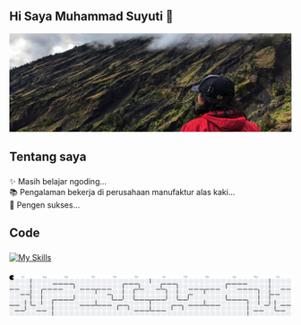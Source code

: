 ## Hi Saya Muhammad Suyuti 👋
![suyuti](img/baner.jpg)

###
<h2 align="left">Tentang saya</h2>

###
<p align="left">✨ Masih belajar ngoding... <br>📚 Pengalaman bekerja di perusahaan manufaktur alas kaki...<br>🎯 Pengen sukses...<br>

###
<h2 align="left">Code</h2>

###
<!--<!--
<div align="left">
  <img src="https://cdn.jsdelivr.net/gh/devicons/devicon/icons/javascript/javascript-original.svg" height="40" alt="javascript logo"  />
  <img width="12" />
  <img src="https://cdn.jsdelivr.net/gh/devicons/devicon/icons/typescript/typescript-original.svg" height="40" alt="typescript logo"  />
  <img width="12" />
  <img src="https://cdn.jsdelivr.net/gh/devicons/devicon/icons/react/react-original.svg" height="40" alt="react logo"  />
  <img width="12" />
  <img src="https://cdn.jsdelivr.net/gh/devicons/devicon/icons/nextjs/nextjs-original.svg" height="40" alt="nextjs logo"  />
  <img width="12" />
  <img src="https://cdn.jsdelivr.net/gh/devicons/devicon/icons/storybook/storybook-original.svg" height="40" alt="storybook logo"  />
  <img width="12" />
  <img src="https://cdn.jsdelivr.net/gh/devicons/devicon/icons/nodejs/nodejs-original.svg" height="40" alt="nodejs logo"  />
  <img width="12" />
  <img src="https://cdn.jsdelivr.net/gh/devicons/devicon/icons/nestjs/nestjs-original.svg" height="40" alt="nestjs logo"  />
  <img width="12" />
  <img src="https://cdn.jsdelivr.net/gh/devicons/devicon/icons/jest/jest-plain.svg" height="40" alt="jest logo"  />
</div>
-->
[![My Skills](https://skillicons.dev/icons?i=arduino,au&theme=light)](https://skillicons.dev)

###
<picture>
  <source media="(prefers-color-scheme: dark)" srcset="https://raw.githubusercontent.com/Suyuti29/Suyuti29/output/pacman-contribution-graph-dark.svg">
  <source media="(prefers-color-scheme: light)" srcset="https://raw.githubusercontent.com/Suyuti29/Suyuti29/output/pacman-contribution-graph.svg">
  <img alt="pacman contribution graph" src="https://raw.githubusercontent.com/Suyuti29/Suyuti29/output/pacman-contribution-graph.svg">
</picture>


